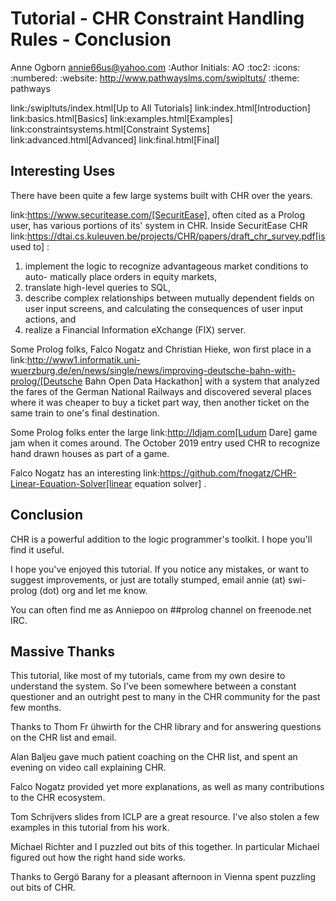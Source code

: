 Tutorial - CHR Constraint Handling Rules - Conclusion
=====================================================
Anne Ogborn <annie66us@yahoo.com>
:Author Initials: AO
:toc2:
:icons:
:numbered:
:website: http://www.pathwayslms.com/swipltuts/
:theme: pathways

link:/swipltuts/index.html[Up to All Tutorials]
link:index.html[Introduction]
link:basics.html[Basics]
link:examples.html[Examples]
link:constraintsystems.html[Constraint Systems]
link:advanced.html[Advanced]
link:final.html[Final]

Interesting Uses
----------------

There have been quite a few large systems built with CHR over the years.

link:https://www.securitease.com/[SecuritEase], often cited as a Prolog user, has various portions of its' system in CHR. Inside SecuritEase CHR 
link:https://dtai.cs.kuleuven.be/projects/CHR/papers/draft_chr_survey.pdf[is used to]
:

1.  implement the logic to recognize advantageous market conditions to auto-
matically place orders in equity markets,
2.  translate high-level queries to SQL,
3.  describe complex relationships between mutually dependent fields on user
input screens, and calculating the consequences of user input actions, and
4.  realize a Financial Information eXchange (FIX) server.

Some Prolog folks, Falco Nogatz and Christian Hieke, won first place in a 
link:http://www1.informatik.uni-wuerzburg.de/en/news/single/news/improving-deutsche-bahn-with-prolog/[Deutsche Bahn Open Data Hackathon]
with a system that analyzed the fares of the German National Railways and discovered several places where it was cheaper to buy a ticket part way, then another ticket on the same train to one's final destination.

Some Prolog folks enter the large 
link:http://ldjam.com[Ludum Dare] game jam when it comes around. The October 2019 entry used CHR to recognize hand drawn houses as part of a game.

Falco Nogatz has an interesting 
link:https://github.com/fnogatz/CHR-Linear-Equation-Solver[linear equation solver]
.


Conclusion
-----------

CHR is a powerful addition to the logic programmer's toolkit. I hope you'll find it useful.

I hope you've enjoyed this tutorial. If you notice any mistakes, or want to suggest improvements, or just are totally stumped, email annie (at) swi-prolog (dot) org and let me know.

You can often find me as Anniepoo on ##prolog channel on freenode.net IRC.

Massive Thanks
--------------

This tutorial, like most of my tutorials, came from my own desire to understand the system.
So I've been somewhere between a constant questioner and an outright pest to many in the CHR
community for the past few months.

Thanks to Thom Fr ̈uhwirth for the CHR library and for answering questions on the CHR list and email.

Alan Baljeu gave much patient coaching on the CHR list, and spent an evening on video call explaining CHR.

Falco Nogatz provided yet more explanations, as well as many contributions to the CHR ecosystem.

Tom Schrijvers slides from ICLP are a great resource. I've also stolen a few examples in this tutorial from his work.

Michael Richter and I puzzled out bits of this together. In particular Michael figured out how the right hand side works.

Thanks to Gergö Barany for a pleasant afternoon in Vienna spent puzzling out bits of CHR.



